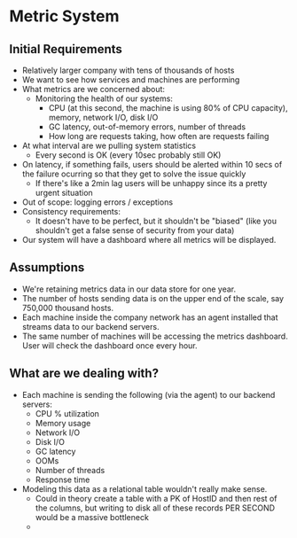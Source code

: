 # Metric System

## Initial Requirements
- Relatively larger company with tens of thousands of hosts
- We want to see how services and machines are performing
- What metrics are we concerned about:
  - Monitoring the health of our systems:
    - CPU (at this second, the machine is using 80% of CPU capacity), memory, network I/O, disk I/O
    - GC latency, out-of-memory errors, number of threads
    - How long are requests taking, how often are requests failing
- At what interval are we pulling system statistics
  - Every second is OK (every 10sec probably still OK)
- On latency, if something fails, users should be alerted within 10 secs of the failure ocurring so that they get to solve the issue quickly
  - If there's like a 2min lag users will be unhappy since its a pretty urgent situation
- Out of scope: logging errors / exceptions
- Consistency requirements:
  - It doesn't have to be perfect, but it shouldn't be "biased" (like you shouldn't get a false sense of security from your data)
- Our system will have a dashboard where all metrics will be displayed.

## Assumptions
- We're retaining metrics data in our data store for one year.
- The number of hosts sending data is on the upper end of the scale, say 750,000 thousand hosts.
- Each machine inside the company network has an agent installed that streams data to our backend servers.
- The same number of machines will be accessing the metrics dashboard. User will check the dashboard once every hour.

## What are we dealing with?
- Each machine is sending the following (via the agent) to our backend servers:
  - CPU % utilization
  - Memory usage
  - Network I/O
  - Disk I/O
  - GC latency
  - OOMs
  - Number of threads
  - Response time
- Modeling this data as a relational table wouldn't really make sense.
  - Could in theory create a table with a PK of HostID and then rest of the columns, but writing to disk all of these records PER SECOND would be a massive bottleneck
  -  
